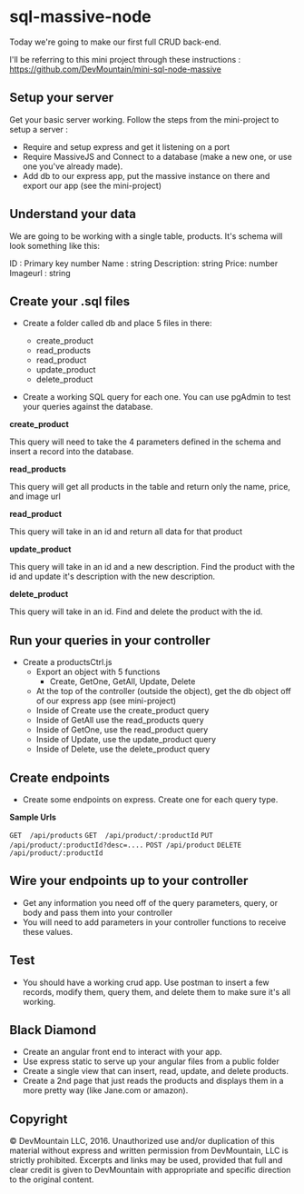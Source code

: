 # sql-massive-node

Today we're going to make our first full CRUD back-end.

I'll be referring to this mini project through these instructions : https://github.com/DevMountain/mini-sql-node-massive

## Setup your server

Get your basic server working.  Follow the steps from the mini-project to setup a server :

* Require and setup express and get it listening on a port
* Require MassiveJS and Connect to a database (make a new one, or use one you've already made).
* Add db to our express app, put the massive instance on there and export our app (see the mini-project)

## Understand your data

We are going to be working with a single table, products.  It's schema will look something like this:

ID : Primary key number
Name : string
Description: string
Price: number
Imageurl : string

## Create your .sql files

* Create a folder called db and place 5 files in there:
  * create_product
  * read_products
  * read_product
  * update_product
  * delete_product
  
* Create a working SQL query for each one.  You can use pgAdmin to test your queries against the database.

__create_product__

This query will need to take the 4 parameters defined in the schema and insert a record into the database.

__read_products__

This query will get all products in the table and return only the name, price, and image url

__read_product__

This query will take in an id and return all data for that product

__update_product__

This query will take in an id and a new description.  Find the product with the id and update it's description with the new description.

__delete_product__

This query will take in an id.  Find and delete the product with the id.


## Run your queries in your controller

* Create a productsCtrl.js
    * Export an object with 5 functions
        * Create, GetOne, GetAll, Update, Delete
    * At the top of the controller (outside the object), get the db object off of our express app (see mini-project)
    * Inside of Create use the create_product query
    * Inside of GetAll use the read_products query
    * Inside of GetOne, use the read_product query
    * Inside of Update, use the update_product query
    * Inside of Delete, use the delete_product query
    

## Create endpoints

* Create some endpoints on express.  Create one for each query type.

__Sample Urls__

`GET  /api/products`
`GET  /api/product/:productId`
`PUT  /api/product/:productId?desc=....`
`POST /api/product`
`DELETE /api/product/:productId`

## Wire your endpoints up to your controller

* Get any information you need off of the query parameters, query, or body and pass them into your controller
* You will need to add parameters in your controller functions to receive these values.

## Test

* You should have a working crud app.  Use postman to insert a few records, modify them, query them, and delete them to make sure it's all working.

## Black Diamond

* Create an angular front end to interact with your app.
* Use express static to serve up your angular files from a public folder
* Create a single view that can insert, read, update, and delete products.
* Create a 2nd page that just reads the products and displays them in a more pretty way (like Jane.com or amazon).


## Copyright

© DevMountain LLC, 2016. Unauthorized use and/or duplication of this material without express and written permission from DevMountain, LLC is strictly prohibited. Excerpts and links may be used, provided that full and clear credit is given to DevMountain with appropriate and specific direction to the original content.
